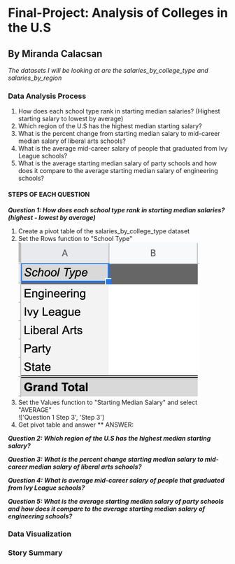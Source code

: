 # Final-Project: Analysis of Colleges in the U.S
## By Miranda Calacsan

*The datasets I will be looking at are the salaries_by_college_type and salaries_by_region* 

### Data Analysis Process
1. How does each school type rank in starting median salaries? (Highest starting salary to lowest by average)
2. Which region of the U.S has the highest median starting salary?
3. What is the percent change from starting median salary to mid-career median salary of liberal arts schools?
4. What is the average mid-career salary of people that graduated from Ivy League schools? 
5. What is the average starting median salary of party schools and how does it compare to the average starting median salary of engineering schools?

#### STEPS OF EACH QUESTION
_**Question 1: How does each school type rank in starting median salaries? (highest - lowest by average)**_ <br>
1. Create a pivot table of the salaries_by_college_type dataset
2. Set the Rows function to "School Type" <br>
!['Question 1 Step 2', 'Step 2'](/Q1_step2.png)
4. Set the Values function to "Starting Median Salary" and select "AVERAGE" <br>
!['Question 1 Step 3', 'Step 3']
6. Get pivot table and answer
** ANSWER: 

_**Question 2: Which region of the U.S has the highest median starting salary?**_

_**Question 3: What is the percent change starting median salary to mid-career median salary of liberal arts schools?**_

_**Question 4: What is average mid-career salary of people that graduated from Ivy League schools?**_

_**Question 5: What is the average starting median salary of party schools and how does it compare to the average starting median salary of engineering schools?**_



### Data Visualization

### Story Summary
